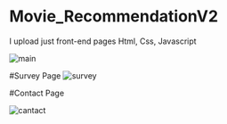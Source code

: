 # Movie_RecommendationV2
I upload just front-end pages Html, Css, Javascript

![main](https://user-images.githubusercontent.com/80225142/212466268-ddd69d37-b2c2-4b7c-abac-88333b363794.png)

#Survey Page
![survey](https://user-images.githubusercontent.com/80225142/212466366-09b1021f-60ac-48ce-9658-1e3906657767.png)

#Contact Page

![cantact](https://user-images.githubusercontent.com/80225142/212466385-b193eded-693d-4118-9413-e22651d7b4c1.png)
